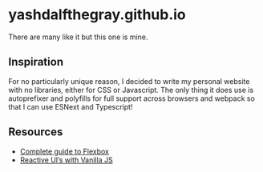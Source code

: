 # yashdalfthegray.github.io

There are many like it but this one is mine.

## Inspiration

For no particularly unique reason, I decided to write my personal website with no libraries, either for CSS or Javascript. The only thing it does use is autoprefixer and polyfills for full support across browsers and webpack so that I can use ESNext and Typescript!

## Resources

* [Complete guide to Flexbox](https://css-tricks.com/snippets/css/a-guide-to-flexbox/)
* [Reactive UI’s with Vanilla JS](https://css-tricks.com/reactive-uis-vanillajs-part-1-pure-functional-style/)
